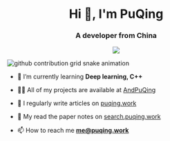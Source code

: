 <h1 align="center">Hi 👋, I'm PuQing</h1>
<h3 align="center">A developer from China</h3>

<p align="center">
  <img src="https://github-readme-streak-stats.herokuapp.com/?user=andpuqing"/>
</p>

![github contribution grid snake animation](https://raw.githubusercontent.com/andpuqing/andpuqing/output/github-contribution-grid-snake.svg)

- 🌱 I’m currently learning **Deep learning, C++**

- 👨‍💻 All of my projects are available at [AndPuQing](https://github.com/AndPuQing)

- 📝 I regularly write articles on [puqing.work](http://puqing.work)

- 📜 My read the paper notes on [search.puqing.work](https://search.puqing.work)

- 📫 How to reach me **me@puqing.work**
